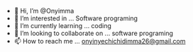 - 👋 Hi, I’m @Onyimma
- 👀 I’m interested in ... Software programing
- 🌱 I’m currently learning ... coding
- 💞️ I’m looking to collaborate on ... software programing
- 📫 How to reach me ... onyinyechichidimma26@gmail.com

<!---
Onyimma/Onyimma is a ✨ special ✨ repository because its `README.md` (this file) appears on your GitHub profile.
You can click the Preview link to take a look at your changes.
--->
